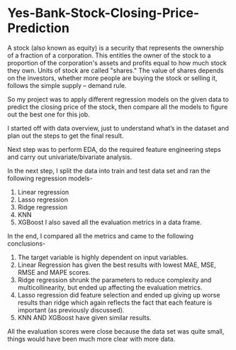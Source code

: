 # Yes-Bank-Stock-Closing-Price-Prediction
A stock (also known as equity) is a security that represents the ownership of a fraction of a corporation. This entitles the owner of the stock to a proportion of the corporation's assets and profits equal to how much stock they own. Units of stock are called "shares."
The value of shares depends on the investors, whether more people are buying the stock or selling it, follows the simple supply – demand rule. 

So my project was to apply different regression models on the given data to predict the closing price of the stock, then compare all the models to figure out the best one for this job. 

I started off with data overview, just to understand what’s in the dataset and plan out the steps to get the final result. 

Next step was to perform EDA, do the required feature engineering steps and carry out univariate/bivariate analysis.

In the next step, I split the data into train and test data set and ran the following regression models-
1.	Linear regression
2.	Lasso regression
3.	Ridge regression
4.	KNN
5.	XGBoost
I also saved all the evaluation metrics in a data frame.

In the end, I compared all the metrics and came to the following conclusions-

1. The target variable is highly dependent on input variables.
2. Linear Regression has given the best results with lowest MAE, MSE, RMSE and MAPE scores.
3. Ridge regression shrunk the parameters to reduce complexity and multicollinearity, but ended up   affecting the evaluation metrics.
4. Lasso regression did feature selection and ended up giving up worse results than ridge which again reflects the fact that each feature is important (as previously discussed).
5. KNN AND XGBoost have given similar results.


All the evaluation scores were close because the data set was quite small, things would have been much more clear with more data.
